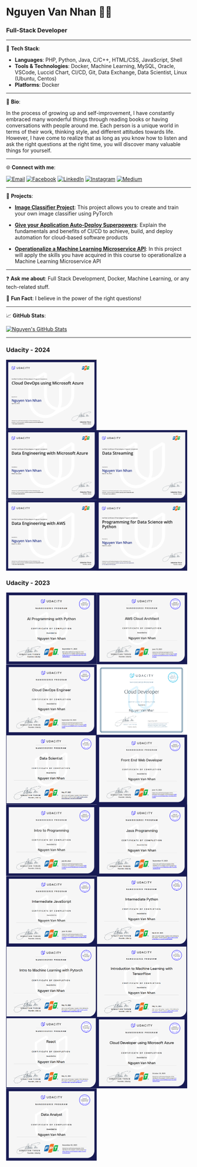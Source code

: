 # Nguyen Van Nhan 👨‍💻

### Full-Stack Developer

---

🔭 **Tech Stack**: 

- **Languages**: PHP, Python, Java, C/C++, HTML/CSS, JavaScript, Shell
- **Tools & Technologies**: Docker, Machine Learning, MySQL, Oracle, VSCode, Luccid Chart, CI/CD, Git, Data Exchange, Data Scientist, Linux (Ubuntu, Centos)
- **Platforms**: Docker

---

📖 **Bio**:

In the process of growing up and self-improvement, I have constantly embraced many wonderful things through reading books or having conversations with people around me. Each person is a unique world in terms of their work, thinking style, and different attitudes towards life. However, I have come to realize that as long as you know how to listen and ask the right questions at the right time, you will discover many valuable things for yourself.

---

🌐 **Connect with me**:

[![Email](https://img.shields.io/badge/Email-nvnhan.dev%40gmail.com-blue)](mailto:nvnhan.dev@gmail.com)
[![Facebook](https://img.shields.io/badge/Facebook-%40nvnhan.dev-blue?logo=facebook)](https://www.facebook.com/nvnhan.dev)
[![LinkedIn](https://img.shields.io/badge/LinkedIn-%40nhan--nguyen--446288268-blue?logo=linkedin)](https://www.linkedin.com/in/nhan-nguyen-446288268/)
[![Instagram](https://img.shields.io/badge/Instagram-%40nhannv00-blue?logo=instagram)](https://www.instagram.com/nhannv00/)
[![Medium](https://img.shields.io/badge/Medium-%40nvnhan.dev-blue?logo=medium)](https://medium.com/@nvnhan.dev)

---

🌟 **Projects**:

- **[Image Classifier Project](https://github.com/nvnhann/AI-Create-Your-Own-Image-Classifier)**: This project allows you to create and train your own image classifier using PyTorch

- **[Give your Application Auto-Deploy Superpowers](https://github.com/nvnhann/Deploy-a-high-availability-web-app-using-CloudFormation)**: Explain the fundamentals and benefits of CI/CD to achieve, build, and deploy automation for cloud-based software products
  
- **[Operationalize a Machine Learning Microservice API](https://github.com/nvnhann/Operationalize-a-Machine-Learning-Microservice-API)**: In this project will apply the skills you have acquired in this course to operationalize a Machine Learning Microservice API

---

❓ **Ask me about**: Full Stack Development, Docker, Machine Learning, or any tech-related stuff.

💬 **Fun Fact**: I believe in the power of the right questions!

---

📈 **GitHub Stats**:

[![Nguyen's GitHub Stats](https://github-readme-stats.vercel.app/api?username=nvnhann)](https://github.com/nvnhann)

---
### Udacity - 2024

<div style="display: flex">
    <img src="images/az-devoops.png" alt="Image 1" style="display: inline-block; width: 49%"/>
</div>

<div style="display: flex">
    <img src="images/de-az.png" alt="Image 1" style="display: inline-block; width: 49%"/>
    <img src="images/datastreaming.png" alt="Image 2" style="display: inline-block; width: 49%;"/>
</div>

<div style="display: flex">
    <img src="images/de-aws.png" alt="Image 1" style="display: inline-block; width: 49%"/>
    <img src="images/py-de.png" alt="Image 2" style="display: inline-block; width: 49%;"/>
</div>

### Udacity - 2023

<div style="display: flex">
    <img src="images/ai.png" alt="Image 1" style="display: inline-block; width: 49%"/>
    <img src="images/aws_cloud_architect.png" alt="Image 2" style="display: inline-block; width: 49%"/>
</div>

<div style="display: flex">
    <img src="images/aws_cloud_devoops.png" alt="Image 1" style="display: inline-block; width: 49%"/>
    <img src="images/cloud.png" alt="Image 2" style="display: inline-block; width: 49%"/>
</div>

<div style="display: flex">
    <img src="images/ds.png" alt="Image 1" style="display: inline-block; width: 49%"/>
    <img src="images/fe.png" alt="Image 2" style="display: inline-block; width: 49%"/>
</div>

<div style="display: flex">
    <img src="images/intro.png" alt="Image 1" style="display: inline-block; width: 49%"/>
    <img src="images/java.png" alt="Image 2" style="display: inline-block; width: 49%"/>
</div>

<div style="display: flex">
    <img src="images/javascript.png" alt="Image 1" style="display: inline-block; width: 49%"/>
    <img src="images/python.png" alt="Image 2" style="display: inline-block; width: 49%"/>
</div>

<div style="display: flex">
    <img src="images/pytorch.png" alt="Image 1" style="display: inline-block; width: 49%"/>
    <img src="images/tf.png" alt="Image 2" style="display: inline-block; width: 49%"/>
</div>

<div style="display: flex">
    <img src="images/react.png" alt="Image 1" style="display: inline-block; width: 49%"/>
    <img src="images/AZ.png" alt="Image 2" style="display: inline-block; width: 49%"/>
</div>

<div style="display: flex">
    <img src="images/DA.png" alt="Image 1" style="display: inline-block; width: 49%"/>
</div>

